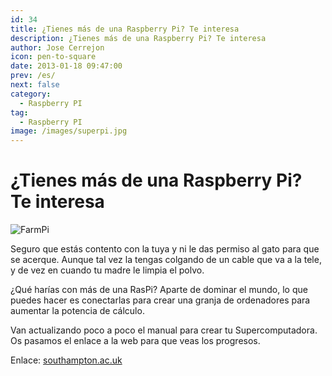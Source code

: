 ```yaml
---
id: 34
title: ¿Tienes más de una Raspberry Pi? Te interesa
description: ¿Tienes más de una Raspberry Pi? Te interesa
author: Jose Cerrejon
icon: pen-to-square
date: 2013-01-18 09:47:00
prev: /es/
next: false
category:
  - Raspberry PI
tag:
  - Raspberry PI
image: /images/superpi.jpg
---
```


# ¿Tienes más de una Raspberry Pi? Te interesa

![FarmPi](/images/superpi.jpg)

Seguro que estás contento con la tuya y ni le das permiso al gato para que se acerque. Aunque tal vez la tengas colgando de un cable que va a la tele, y de vez en cuando tu madre le limpia el polvo.

¿Qué harías con más de una RasPi? Aparte de dominar el mundo, lo que puedes hacer es conectarlas para crear una granja de ordenadores para aumentar la potencia de cálculo. 

Van actualizando poco a poco el manual para crear tu Supercomputadora. Os pasamos el enlace a la web para que veas los progresos.

Enlace: [southampton.ac.uk](http://www.southampton.ac.uk/~sjc/raspberrypi/)